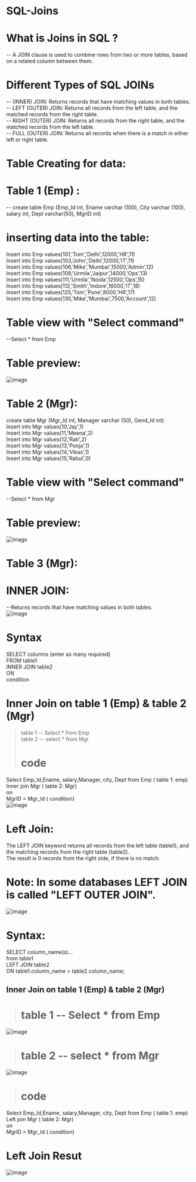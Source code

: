 # SQL-Joins
# What is Joins in SQL ?
-- A JOIN clause is used to combine rows from two or more tables, based on a related column between them.<br/>
# Different Types of SQL JOINs
-- (INNER) JOIN: Returns records that have matching values in both tables.<br/>
-- LEFT (OUTER) JOIN: Returns all records from the left table, and the matched records from the right table.<br/>
-- RIGHT (OUTER) JOIN: Returns all records from the right table, and the matched records from the left table. <br/>
-- FULL (OUTER) JOIN: Returns all records when there is a match in either left or right table. <br/>

# Table Creating for data:<br/>
# Table 1 (Emp) :<br/>
-- create table Emp (Emp_Id int, Ename varchar (100), City varchar (100), salary int, Dept varchar(50), MgrID int)<br/>
# inserting data into the table:<br/>
Insert into Emp values(101,'Tom','Delhi',12000,'HR',11) <br/>
Insert into Emp values(103,'John','Delhi',12000,'IT',11) <br/>
Insert into Emp values(106,'Mike','Mumbai',15000,'Admin',12) <br/>
Insert into Emp values(109,'Urmila','Jaipur',14000,'Ops',13) <br/>
Insert into Emp values(111,'Urmila','Noida',12500,'Ops',15) <br/>
Insert into Emp values(112,'Smith','Indore',16000,'IT',18) <br/>
Insert into Emp values(125,'Tom','Pune',8000,'HR',17) <br/>
Insert into Emp values(130,'Mike','Mumbai',7500,'Account',12) <br/>

# Table view with "Select command"<br/>
--Select * from Emp<br/>
# Table preview: <br/>
![image](https://github.com/Animeshkumarsaini/SQL-Joins.sql/assets/143740775/d0c621fc-c2f0-4cb2-a7f6-04b989a98c97)

# Table 2 (Mgr): <br/>

create table Mgr (Mgr_Id int, Manager varchar (50), Gend_Id int)<br/>
Insert into Mgr values(10,'Jay',1)<br/>
Insert into Mgr values(11,'Meena',2)<br/>
Insert into Mgr values(12,'Rati',2)<br/>
Insert into Mgr values(13,'Pooja',1)<br/>
Insert into Mgr values(14,'Vikas',1)<br/>
Insert into Mgr values(15,'Rahul',0)<br/>

# Table view with "Select command"<br/>
--Select * from Mgr<br/>
# Table preview: <br/>
![image](https://github.com/Animeshkumarsaini/SQL-Joins.sql/assets/143740775/2f4a5cdc-96a6-4022-bbc1-40e364956ea0)

# Table 3 (Mgr): <br/>

# INNER JOIN: <br/>
--Returns records that have matching values in both tables.<br/>
![image](https://github.com/Animeshkumarsaini/SQL-Joins.sql/assets/143740775/69426aa1-2d85-4ea5-b8bb-108845628854)

# Syntax<br/>
SELECT columns (enter as many required)    <br/>
FROM table1    <br/>
INNER JOIN table2 <br/>
ON <br/>
condition <br/>

# Inner Join on table 1 (Emp) & table 2 (Mgr)
> table 1 -- Select * from Emp<br/>
> table 2 -- select * from Mgr<br/>
> # code <br/>
Select Emp_Id,Ename, salary,Manager, city, Dept from Emp ( table 1: emp)<br/>
Inner join Mgr ( table 2: Mgr)<br/>
on<br/>
MgrID = Mgr_Id  ( condition)<br/>
![image](https://github.com/Animeshkumarsaini/SQL-Joins.sql/assets/143740775/c4728c9c-c93f-44b0-b6be-9bb841d46dbb)

# Left Join: <br/>
The LEFT JOIN keyword returns all records from the left table (table1), and the matching records from the right table (table2).<br/> The result is 0 records from the right side, if there is no match.<br/>

# Note: In some databases LEFT JOIN is called "LEFT OUTER JOIN".<br/>
![image](https://github.com/Animeshkumarsaini/SQL-Joins.sql/assets/143740775/8dba9a42-2279-408d-828d-0c8f467cbf94)

# Syntax: 
SELECT column_name(s)...<br/> from table1<br/>
LEFT JOIN table2<br/>
ON table1.column_name = table2.column_name;<br/>

## Inner Join on table 1 (Emp) & table 2 (Mgr)
> # table 1 -- Select * from Emp<br/>
![image](https://github.com/Animeshkumarsaini/SQL-Joins.sql/assets/143740775/487027f1-7e33-432d-b98f-10017c185332)

># table 2 -- select * from Mgr<br/>
![image](https://github.com/Animeshkumarsaini/SQL-Joins.sql/assets/143740775/825e7861-a2bd-4333-b4d2-260a66b9b361)

> # code <br/>
Select Emp_Id,Ename, salary,Manager, city, Dept from Emp ( table 1: emp)<br/>
Left join Mgr ( table 2: Mgr)<br/>
on<br/>
MgrID = Mgr_Id  ( condition)<br/>

# Left Join Resut
![image](https://github.com/Animeshkumarsaini/SQL-Joins.sql/assets/143740775/6c96de9e-4aaf-4649-a492-8cd02e21859f)







 

